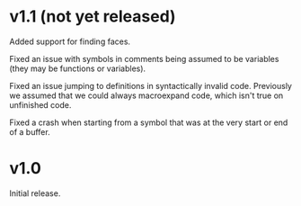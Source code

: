 # v1.1 (not yet released)

Added support for finding faces.

Fixed an issue with symbols in comments being assumed to be variables
(they may be functions or variables).

Fixed an issue jumping to definitions in syntactically invalid
code. Previously we assumed that we could always macroexpand code,
which isn't true on unfinished code.

Fixed a crash when starting from a symbol that was at the very start
or end of a buffer.

# v1.0

Initial release.
